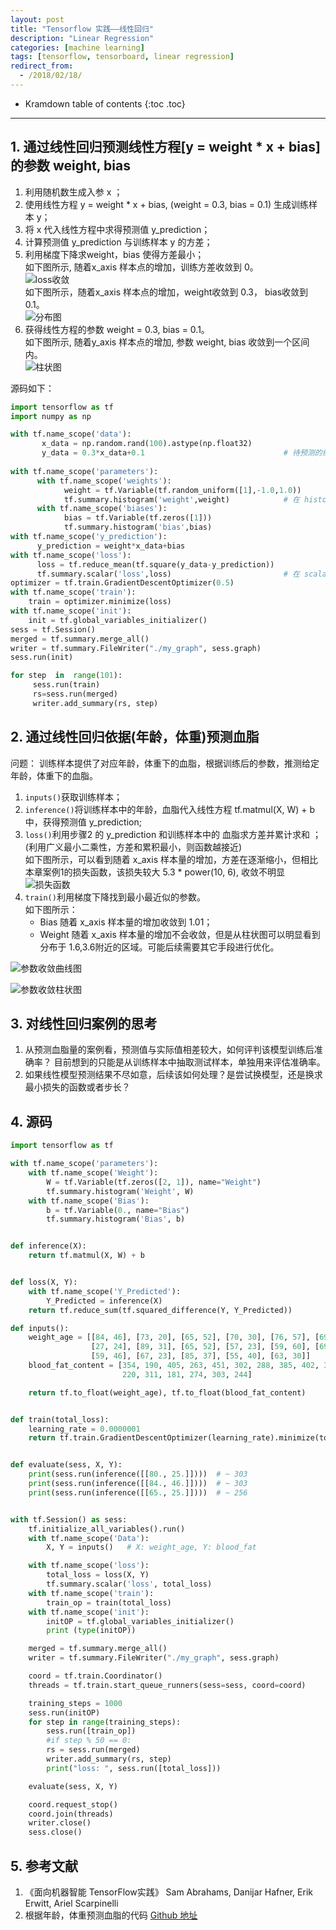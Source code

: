 ```yaml
---
layout: post
title: "Tensorflow 实践——线性回归"
description: "Linear Regression"
categories: [machine learning]
tags: [tensorflow, tensorboard, linear regression]
redirect_from: 
  - /2018/02/18/
---  
```

* Kramdown table of contents
{:toc .toc}
---
  
  

## 1. 通过线性回归预测线性方程[y = weight * x + bias]的参数 weight, bias  

1. 利用随机数生成入参 x ；  
2. 使用线性方程 y = weight * x + bias, (weight = 0.3, bias = 0.1) 生成训练样本 y；  
3. 将 x 代入线性方程中求得预测值 y_prediction；  
4. 计算预测值 y_prediction 与训练样本 y 的方差；  
5. 利用梯度下降求weight，bias 使得方差最小；  
如下图所示, 随着x_axis 样本点的增加，训练方差收敛到 0。  
![loss收敛](http://images.sailblade.com/%E9%A2%84%E6%B5%8B%E7%BB%93%E6%9E%9C2018022803.PNG)  
如下图所示，随着x_axis 样本点的增加，weight收敛到 0.3， bias收敛到 0.1。  
![分布图](http://images.sailblade.com/%E9%A2%84%E6%B5%8B%E7%BB%93%E6%9E%9C2018022802.PNG)  
5. 获得线性方程的参数 weight = 0.3, bias = 0.1。  
如下图所示, 随着y_axis 样本点的增加, 参数 weight, bias 收敛到一个区间内。  
![柱状图](http://images.sailblade.com/%E9%A2%84%E6%B5%8B%E7%BB%93%E6%9E%9C2018022801.PNG)  


源码如下：
```python
import tensorflow as tf
import numpy as np

with tf.name_scope('data'):
       x_data = np.random.rand(100).astype(np.float32)
       y_data = 0.3*x_data+0.1                               # 待预测的线性方程
       
with tf.name_scope('parameters'):
      with tf.name_scope('weights'):
            weight = tf.Variable(tf.random_uniform([1],-1.0,1.0))
            tf.summary.histogram('weight',weight)            # 在 histogram 页面生成‘weight’随样本增加的收敛柱状图
      with tf.name_scope('biases'):
            bias = tf.Variable(tf.zeros([1]))
            tf.summary.histogram('bias',bias)
with tf.name_scope('y_prediction'):
      y_prediction = weight*x_data+bias
with tf.name_scope('loss'):
      loss = tf.reduce_mean(tf.square(y_data-y_prediction))
      tf.summary.scalar('loss',loss)                         # 在 scalars 页面生成‘loss’随样本增加的收敛曲线
optimizer = tf.train.GradientDescentOptimizer(0.5)
with tf.name_scope('train'):
    train = optimizer.minimize(loss)
with tf.name_scope('init'):
    init = tf.global_variables_initializer()
sess = tf.Session()
merged = tf.summary.merge_all()
writer = tf.summary.FileWriter("./my_graph", sess.graph)
sess.run(init)

for step  in  range(101):
     sess.run(train)
     rs=sess.run(merged)
     writer.add_summary(rs, step)
```  



## 2. 通过线性回归依据(年龄，体重)预测血脂     
问题：
    训练样本提供了对应年龄，体重下的血脂，根据训练后的参数，推测给定年龄，体重下的血脂。  
    
1. `inputs()`获取训练样本； 
2. `inference()`将训练样本中的年龄，血脂代入线性方程 tf.matmul(X, W) + b 中，获得预测值 y_prediction;
3. `loss()`利用步骤2 的 y_prediction 和训练样本中的 血脂求方差并累计求和 ；(利用广义最小二乘性，方差和累积最小，则函数越接近)  
如下图所示，可以看到随着 x_axis 样本量的增加，方差在逐渐缩小，但相比本章案例1的损失函数，该损失较大 5.3 * power(10, 6), 收敛不明显  
![损失函数](http://images.sailblade.com/%E6%8D%9F%E5%A4%B1%E5%87%BD%E6%95%B0.PNG)  
4. `train()`利用梯度下降找到最小最近似的参数。  
如下图所示：
    * Bias 随着 x_axis 样本量的增加收敛到 1.01；
    * Weight 随着 x_axis 样本量的增加不会收敛，但是从柱状图可以明显看到分布于 1.6,3.6附近的区域。可能后续需要其它手段进行优化。  

    
![参数收敛曲线图](http://images.sailblade.com/%E5%8F%82%E6%95%B0%E6%94%B6%E6%95%9B.PNG)

![参数收敛柱状图](http://images.sailblade.com/%E5%8F%82%E6%95%B0%E6%94%B6%E6%95%9B2.PNG)

## 3. 对线性回归案例的思考  
   1. 从预测血脂量的案例看，预测值与实际值相差较大，如何评判该模型训练后准确率？ 
      目前想到的只能是从训练样本中抽取测试样本，单独用来评估准确率。
   2. 如果线性模型预测结果不尽如意，后续该如何处理？是尝试换模型，还是换求最小损失的函数或者步长？

## 4. 源码  
```python
import tensorflow as tf

with tf.name_scope('parameters'):
    with tf.name_scope('Weight'):
        W = tf.Variable(tf.zeros([2, 1]), name="Weight")
        tf.summary.histogram('Weight', W)
    with tf.name_scope('Bias'):
        b = tf.Variable(0., name="Bias")
        tf.summary.histogram('Bias', b)


def inference(X):
    return tf.matmul(X, W) + b


def loss(X, Y):
    with tf.name_scope('Y_Predicted'):
        Y_Predicted = inference(X)
    return tf.reduce_sum(tf.squared_difference(Y, Y_Predicted))

def inputs():
    weight_age = [[84, 46], [73, 20], [65, 52], [70, 30], [76, 57], [69, 25], [63, 28], [72, 36], [79, 57], [75, 44],
                  [27, 24], [89, 31], [65, 52], [57, 23], [59, 60], [69, 48], [60, 34], [79, 51], [75, 50], [82, 34],
                  [59, 46], [67, 23], [85, 37], [55, 40], [63, 30]]
    blood_fat_content = [354, 190, 405, 263, 451, 302, 288, 385, 402, 365, 209, 290, 346, 254, 395, 434, 220, 374, 308,
                         220, 311, 181, 274, 303, 244]

    return tf.to_float(weight_age), tf.to_float(blood_fat_content)


def train(total_loss):
    learning_rate = 0.0000001
    return tf.train.GradientDescentOptimizer(learning_rate).minimize(total_loss)


def evaluate(sess, X, Y):
    print(sess.run(inference([[80., 25.]])))  # ~ 303
    print(sess.run(inference([[84., 46.]])))  # ~ 303
    print(sess.run(inference([[65., 25.]])))  # ~ 256


with tf.Session() as sess:
    tf.initialize_all_variables().run()
    with tf.name_scope('Data'):
        X, Y = inputs()   # X: weight_age, Y: blood_fat

    with tf.name_scope('loss'):
        total_loss = loss(X, Y)
        tf.summary.scalar('loss', total_loss)
    with tf.name_scope('train'):
        train_op = train(total_loss)
    with tf.name_scope('init'):
        initOP = tf.global_variables_initializer()
        print (type(initOP))

    merged = tf.summary.merge_all()
    writer = tf.summary.FileWriter("./my_graph", sess.graph)

    coord = tf.train.Coordinator()
    threads = tf.train.start_queue_runners(sess=sess, coord=coord)

    training_steps = 1000
    sess.run(initOP)
    for step in range(training_steps):
        sess.run([train_op])
        #if step % 50 == 0:
        rs = sess.run(merged)
        writer.add_summary(rs, step)
        print("loss: ", sess.run([total_loss]))

    evaluate(sess, X, Y)

    coord.request_stop()
    coord.join(threads)
    writer.close()
    sess.close()


```


## 5. 参考文献
1. 《面向机器智能 TensorFlow实践》  Sam Abrahams, Danijar Hafner, Erik Erwitt, Ariel Scarpinelli  
2.  根据年龄，体重预测血脂的代码    [Github 地址](https://github.com/backstopmedia/tensorflowbook)  

